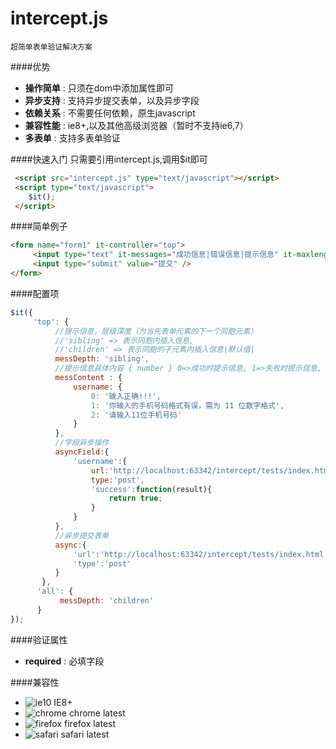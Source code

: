 intercept.js 
=============
```
超简单表单验证解决方案
```

####优势
* **操作简单** : 只须在dom中添加属性即可
* **异步支持** : 支持异步提交表单，以及异步字段
* **依赖关系** : 不需要任何依赖，原生javascript 
* **兼容性能** : ie8+,以及其他高级浏览器（暂时不支持ie6,7）
* **多表单** : 支持多表单验证

####快速入门
只需要引用intercept.js,调用$it即可
``` html
 <script src="intercept.js" type="text/javascript"></script>
 <script type="text/javascript">
    $it();
 </script>
```
####简单例子
``` html
<form name="form1" it-controller="top">
     <input type="text" it-messages="成功信息|错误信息|提示信息" it-maxlength="8" it-async required />
     <input type="submit" value="提交" />
</form>
```
####配置项
``` javascript
$it({
     'top': {
          //提示信息，层级深度（为当先表单元素的下一个同胞元素）
          //'sibling' => 表示同胞内插入信息, 
          //'children' => 表示同胞的子元素内插入信息|默认值|
          messDepth: 'sibling',
          //提示信息具体内容 { number } 0=>成功时提示信息, 1=>失败时提示信息, 2=>提醒信息
          messContent : {
              username: {
                  0: '输入正确!!!',
                  1: '你输入的手机号码格式有误，需为 11 位数字格式',
                  2: '请输入11位手机号码'
              }
          },
          //字段异步操作
          asyncField:{
              'username':{
                  url:'http://localhost:63342/intercept/tests/index.html',
                  type:'post',
                  'success':function(result){
                      return true;
                  }
              }
          },
          //异步提交表单
          async:{
              'url':'http://localhost:63342/intercept/tests/index.html',
              'type':'post'
          }
       },
      'all': {
           messDepth: 'children'
      }
});
```
####验证属性
* **required** : 必填字段
 

####兼容性
* ![ie10](http://ydrimg.oss-cn-hangzhou.aliyuncs.com/20140919111504913271952205.png) IE8+
* ![chrome](http://ydrimg.oss-cn-hangzhou.aliyuncs.com/20140919111534857215164833.png) chrome latest
* ![firefox](http://ydrimg.oss-cn-hangzhou.aliyuncs.com/20140919111545251609050667.png) firefox latest
* ![safari](http://ydrimg.oss-cn-hangzhou.aliyuncs.com/20140919191953088445180368.png) safari latest
